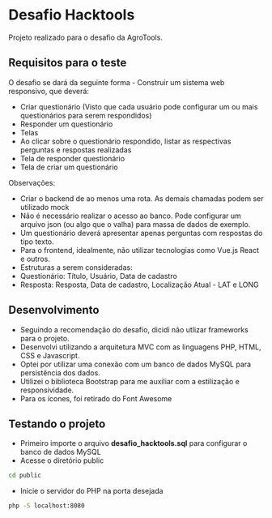 # Desafio Hacktools
Projeto realizado para o desafio da AgroTools.

## Requisitos para o teste

O desafio se dará da seguinte forma - Construir um sistema web responsivo, que deverá:

- Criar questionário (Visto que cada usuário pode configurar um ou mais questionários para serem respondidos)
- Responder um questionário
- Telas
- Ao clicar sobre o questionário respondido, listar as respectivas perguntas e respostas realizadas
- Tela de responder questionário
- Tela de criar um questionário

Observações:

- Criar o backend de ao menos uma rota. As demais chamadas podem ser utilizado mock
- Não é necessário realizar o acesso ao banco. Pode configurar um arquivo json (ou algo que o valha) para massa de dados de exemplo.
- Um questionário deverá apresentar apenas perguntas com respostas do tipo texto.
- Para o frontend, idealmente, não utilizar tecnologias como Vue.js React e outros.
- Estruturas a serem consideradas:
- Questionário: Título, Usuário, Data de cadastro
- Resposta: Resposta, Data de cadastro, Localização Atual - LAT e LONG

## Desenvolvimento
- Seguindo a recomendação do desafio, dicidi não utlizar frameworks para o projeto.
- Desenvolvi utilizando a arquitetura MVC com as linguagens PHP, HTML, CSS e Javascript.
- Optei por utilizar uma conexão com um banco de dados MySQL para persistência dos dados.
- Utilizei o biblioteca Bootstrap para me auxiliar com a estilização e responsividade.
- Para os ícones, foi retirado do Font Awesome

## Testando o projeto
- Primeiro importe o arquivo **desafio_hacktools.sql** para configurar o banco de dados MySQL
- Acesse o diretório public
```bash
cd public
```
- Inicie o servidor do PHP na porta desejada
```bash
php -S localhost:8080
```
